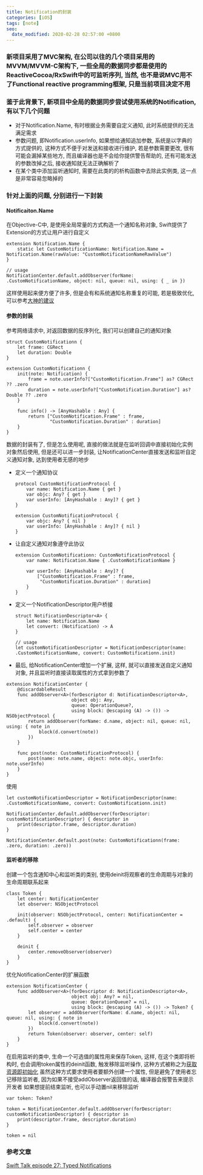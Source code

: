 ```yaml
---
title: Notification的封装
categories: [iOS]
tags: [note]
seo:
  date_modified: 2020-02-28 02:57:00 +0800
---
```


### 新项目采用了MVC架构, 在公司以往的几个项目采用的MVVM/MVVM-C架构下, 一些全局的数据同步都是使用的ReactiveCocoa/RxSwift中的可监听序列, 当然, 也不是说MVC用不了Functional reactive programming框架, 只是当前项目决定不用

### 鉴于此背景下, 新项目中全局的数据同步尝试使用系统的Notification, 有以下几个问题
* 对于Notification.Name, 有时根据业务需要自定义通知, 此时系统提供的无法满足需求
* 参数问题, 即Notification.userInfo, 如果想给通知追加参数, 系统是以字典的方式提供的, 这种方式不便于对发送和接收进行维护, 若是参数需要更改, 很有可能会漏掉某些地方, 而且编译器也是不会给你提供警告帮助的, 还有可能发送的参数改掉之后, 接收通知就无法正确解析了
* 在某个类中添加监听通知时, 需要在此类的的析构函数中去除此实例类, 这一点是非常容易忽略掉的

### 针对上面的问题, 分别进行一下封装
#### Notificaiton.Name
在Objective-C中, 是使用全局常量的方式构造一个通知名称对象, Swift提供了Extension的方式让用户进行自定义

``` Notification.Name
extension Notification.Name {    
    static let CustomNotificationName: Notification.Name = Notification.Name(rawValue: "CustomNotificationNameRawValue")
}

// usage
NotificationCenter.default.addObserver(forName: .CustomNotificationName, object: nil, queue: nil, using: { _ in })
```
这样使用起来便方便了许多, 但是会有和系统通知名称重复的可能, 若是极致优化, 可以参考[大神的建议](https://www.jianshu.com/p/105f6b133bd2)

#### 参数的封装
参考网络请求中, 对返回数据的反序列化, 我们可以创建自己的通知对象

```CustomNotificationn
struct CustomNotificationn {
    let frame: CGRect
    let duration: Double
}

extension CustomNotificationn {
    init(note: Notification) {
        frame = note.userInfo?["CustomNotification.Frame"] as? CGRect ?? .zero
        duration = note.userInfo?["CustomNotification.Duration"] as? Double ?? .zero
    }
    
    func info() -> [AnyHashable : Any] {
        return ["CustomNotification.Frame" : frame,
                "CustomNotification.Duration" : duration]
    }
}
```
数据的封装有了, 但是怎么使用呢, 直接的做法就是在监听回调中直接初始化实例对象然后使用, 但是还可以进一步封装, 让NotificationCenter直接发送和监听自定义通知对象, 达到使用者无感的地步

* 定义一个通知协议

	```
	protocol CustomNotificationProtocol {
	    var name: Notification.Name { get }
	    var objc: Any? { get }
	    var userInfo: [AnyHashable : Any]? { get }
	}
	
	extension CustomNotificationProtocol {
	    var objc: Any? { nil }
	    var userInfo: [AnyHashable : Any]? { nil }
	}
	```
* 让自定义通知对象遵守此协议

	```
	extension CustomNotificationn: CustomNotificationProtocol {
	    var name: Notification.Name { .CustomNotificationName }
	    
	    var userInfo: [AnyHashable : Any]? {
	        ["CustomNotification.Frame" : frame,
	         "CustomNotification.Duration" : duration]
	    }
	}
	```

* 定义一个NotificationDescriptor用户桥接

	```
	struct NotificationDescriptor<A> {
	    let name: Notification.Name
	    let convert: (Notification) -> A
	}
	
	// usage
	let customNotificationDescriptor = NotificationDescriptor(name: .CustomNotificationName, convert: CustomNotificationn.init)
	```
* 最后, 给NotificationCenter增加一个扩展, 这样, 就可以直接发送自定义通知对象, 并且监听时直接读取属性的方式拿到参数了

```
extension NotificationCenter {
    @discardableResult
    func addObserver<A>(forDescriptor d: NotificationDescriptor<A>,
                        object obj: Any,
                        queue: OperationQueue?,
                        using block: @escaping (A) -> ()) -> NSObjectProtocol {
        return addObserver(forName: d.name, object: nil, queue: nil, using: { note in
            block(d.convert(note))
        })
    }
    
    func post(note: CustomNotificationProtocol) {
        post(name: note.name, object: note.objc, userInfo: note.userInfo)
    }
}
```
使用

```
let customNotificationDescriptor = NotificationDescriptor(name: .CustomNotificationName, convert: CustomNotificationn.init)

NotificationCenter.default.addObserver(forDescriptor: customNotificationDescriptor) { descriptor in
    print(descriptor.frame, descriptor.duration)
}

NotificationCenter.default.post(note: CustomNotificationn(frame: .zero, duration: .zero))
```

#### 监听者的移除
创建一个包含通知中心和监听类的类别, 使用deinit将观察者的生命周期与对象的生命周期联系起来

```
class Token {
    let center: NotificationCenter
    let observer: NSObjectProtocol
    
    init(observer: NSObjectProtocol, center: NotificationCenter = .default) {
        self.observer = observer
        self.center = center
    }
    
    deinit {
        center.removeObserver(observer)
    }
}
```
优化NotificationCenter的扩展函数

```
extension NotificationCenter {
    func addObserver<A>(forDescriptor d: NotificationDescriptor<A>,
                        object obj: Any? = nil,
                        queue: OperationQueue? = nil,
                        using block: @escaping (A) -> ()) -> Token? {
        let observer = addObserver(forName: d.name, object: nil, queue: nil, using: { note in
            block(d.convert(note))
        })
        return Token(observer: observer, center: self)
    }
}
```
在启用监听的类中, 生命一个可选值的属性用来保存Token, 这样, 在这个类即将析构时, 也会调用token属性的deinit函数, 触发移除监听操作, 这种方式被称之为[获取资源即初始化](https://en.wikipedia.org/wiki/Resource_acquisition_is_initialization)
虽然这种方式要求使用者要额外创建一个属性, 但是避免了使用者忘记移除监听者, 因为如果不接受addObserver返回值的话, 编译器会报警告来提示开发者
如果想提前结束监听, 也可以手动置nil来移除监听

```
var token: Token?

token = NotificationCenter.default.addObserver(forDescriptor: customNotificationDescriptor) { descriptor in
    print(descriptor.frame, descriptor.duration)
}

token = nil
```

### 参考文章
[Swift Talk episode 27: Typed Notifications](https://talk.objc.io/episodes/S01E27-typed-notifications-part-1)